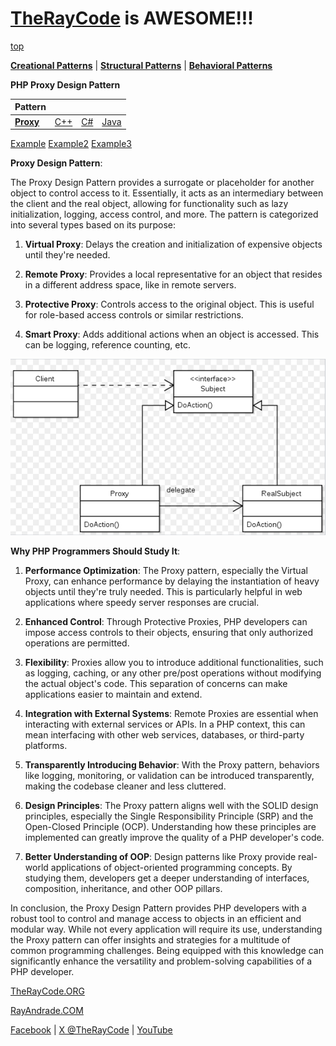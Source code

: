 # [TheRayCode](../../../README.md) is AWESOME!!!

[top](../README.md)

**[Creational Patterns](../README.md)** | **[Structural Patterns](../../Structural/README.md)** | **[Behavioral Patterns](../../Behavioral/README.md)**

**PHP Proxy Design Pattern**

|Pattern|   |   |   |
|---|---|---|---|
| [**Proxy**](README.md) | [C++](../../../Csharp/Structural/Flyweight/README.md) | [C#](../../../Csharp/Structural/Flyweight/README.md) | [Java](../../../Java/Structural/Flyweight/README.md) |

[Example](Example/README.md) [Example2](Example2/README.md) [Example3](Example3/README.md)

**Proxy Design Pattern**:

The Proxy Design Pattern provides a surrogate or placeholder for another object to control access to it. Essentially, it acts as an intermediary between the client and the real object, allowing for functionality such as lazy initialization, logging, access control, and more. The pattern is categorized into several types based on its purpose:

1. **Virtual Proxy**: Delays the creation and initialization of expensive objects until they're needed.
  
2. **Remote Proxy**: Provides a local representative for an object that resides in a different address space, like in remote servers.

3. **Protective Proxy**: Controls access to the original object. This is useful for role-based access controls or similar restrictions.

4. **Smart Proxy**: Adds additional actions when an object is accessed. This can be logging, reference counting, etc.

![This is an image](../../../UMLs/images/Proxy/Proxy-1.png)

**Why PHP Programmers Should Study It**:

1. **Performance Optimization**: The Proxy pattern, especially the Virtual Proxy, can enhance performance by delaying the instantiation of heavy objects until they're truly needed. This is particularly helpful in web applications where speedy server responses are crucial.

2. **Enhanced Control**: Through Protective Proxies, PHP developers can impose access controls to their objects, ensuring that only authorized operations are permitted.

3. **Flexibility**: Proxies allow you to introduce additional functionalities, such as logging, caching, or any other pre/post operations without modifying the actual object's code. This separation of concerns can make applications easier to maintain and extend.

4. **Integration with External Systems**: Remote Proxies are essential when interacting with external services or APIs. In a PHP context, this can mean interfacing with other web services, databases, or third-party platforms.

5. **Transparently Introducing Behavior**: With the Proxy pattern, behaviors like logging, monitoring, or validation can be introduced transparently, making the codebase cleaner and less cluttered.

6. **Design Principles**: The Proxy pattern aligns well with the SOLID design principles, especially the Single Responsibility Principle (SRP) and the Open-Closed Principle (OCP). Understanding how these principles are implemented can greatly improve the quality of a PHP developer's code.

7. **Better Understanding of OOP**: Design patterns like Proxy provide real-world applications of object-oriented programming concepts. By studying them, developers get a deeper understanding of interfaces, composition, inheritance, and other OOP pillars.

In conclusion, the Proxy Design Pattern provides PHP developers with a robust tool to control and manage access to objects in an efficient and modular way. While not every application will require its use, understanding the Proxy pattern can offer insights and strategies for a multitude of common programming challenges. Being equipped with this knowledge can significantly enhance the versatility and problem-solving capabilities of a PHP developer.

[TheRayCode.ORG](https://www.TheRayCode.org)

[RayAndrade.COM](https://www.RayAndrade.com)

[Facebook](https://www.facebook.com/TheRayCode/) | [X @TheRayCode](https://www.x.com/TheRayCode/) | [YouTube](https://www.youtube.com/TheRayCode/)
